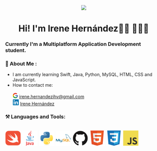 <div id="header" align="center">
    <img src="https://media.giphy.com/media/L1R1tvI9svkIWwpVYr/giphy.gif" width="300"/>
    <h1 align="center">Hi! I'm Irene Hernández👋🏻 👩🏻‍💻</h1>
    <h3 align="left">Currently I'm a Multiplatform Application Development student.</h3>
</div>

### 📖 About Me :

- I am currently learning Swift, Java, Python, MySQL, HTML, CSS and JavaScript.<br>
- How to contact me: <br><br>
<img src="https://github.com/devicons/devicon/blob/master/icons/google/google-original.svg" title="Gmail" alt="Gmail" width="17" height="17">   irene.hernandezihv@gmail.com<br>
<img src="https://github.com/devicons/devicon/blob/master/icons/linkedin/linkedin-original.svg" title="linkedin" alt="linkedin" width="20" height="20"> [Irene Hernández](https://www.linkedin.com/in/irene-hern%C3%A1ndez-velarde-3bb07621a/)

<div align="left">
    <h3>⚒ Languages and Tools:</h3><br>
        <img src="https://github.com/devicons/devicon/blob/master/icons/swift/swift-original.svg" title="Swift" alt="Swift" width="50" height="50">
        <img src="https://github.com/devicons/devicon/blob/master/icons/java/java-original-wordmark.svg" title="Java" alt="Java" width="50" height="50">
        <img src="https://github.com/devicons/devicon/blob/master/icons/python/python-original.svg" title="HTML5" alt="HTML5" width="50" height="50">
        <img src="https://github.com/devicons/devicon/blob/master/icons/mysql/mysql-original-wordmark.svg" title="MySQL" alt="MySQL" width="50" height="50">
         <img src="https://github.com/devicons/devicon/blob/master/icons/github/github-original.svg" title="GITHUB" alt="GITHUB" width="50" height="50">
        <img src="https://github.com/devicons/devicon/blob/master/icons/html5/html5-original.svg" title="HTML5" alt="HTML5" width="50" height="50">
        <img src="https://github.com/devicons/devicon/blob/master/icons/css3/css3-original.svg" title="CSS" alt="CSS" width="50" height="50">
        <img src="https://github.com/devicons/devicon/blob/master/icons/javascript/javascript-original.svg" title="JavaScript" alt="JavaScript" width="50" height="50">
   
</div>
